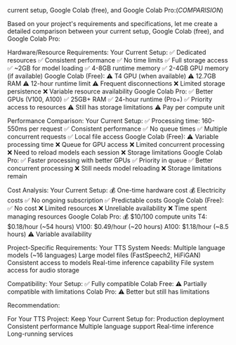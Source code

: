current setup, Google Colab (free), and Google Colab Pro:(*COMPARISION*)



Based on your project's requirements and specifications, let me create a detailed comparison between your current setup, Google Colab (free), and Google Colab Pro:


Hardware/Resource Requirements:
Your Current Setup:
✅ Dedicated resources
✅ Consistent performance
✅ No time limits
✅ Full storage access
✅ ~2GB for model loading
✅ 4-8GB runtime memory
✅ 2-4GB GPU memory (if available)
Google Colab (Free):
⚠️ T4 GPU (when available)
⚠️ 12.7GB RAM
⚠️ 12-hour runtime limit
⚠️ Frequent disconnections
❌ Limited storage persistence
❌ Variable resource availability
Google Colab Pro:
✅ Better GPUs (V100, A100)
✅ 25GB+ RAM
✅ 24-hour runtime (Pro+)
✅ Priority access to resources
⚠️ Still has storage limitations
⚠️ Pay per compute unit



Performance Comparison:
Your Current Setup:
✅ Processing time: 160-550ms per request
✅ Consistent performance
✅ No queue times
✅ Multiple concurrent requests
✅ Local file access
Google Colab (Free):
⚠️ Variable processing time
❌ Queue for GPU access
❌ Limited concurrent processing
❌ Need to reload models each session
❌ Storage limitations
Google Colab Pro:
✅ Faster processing with better GPUs
✅ Priority in queue
✅ Better concurrent processing
❌ Still needs model reloading
❌ Storage limitations remain



Cost Analysis:
Your Current Setup:
💰 One-time hardware cost
💰 Electricity costs
✅ No ongoing subscription
✅ Predictable costs
Google Colab (Free):
✅ No cost
❌ Limited resources
❌ Unreliable availability
❌ Time spent managing resources
Google Colab Pro:
💰 $10/100 compute units
T4: $0.18/hour (~54 hours)
V100: $0.49/hour (~20 hours)
A100: $1.18/hour (~8.5 hours)
⚠️ Variable availability


Project-Specific Requirements:
Your TTS System Needs:
Multiple language models (~16 languages)
Large model files (FastSpeech2, HiFiGAN)
Consistent access to models
Real-time inference capability
File system access for audio storage


Compatibility:
Your Setup: ✅ Fully compatible
Colab Free: ⚠️ Partially compatible with limitations
Colab Pro: ⚠️ Better but still has limitations


Recommendation:


For Your TTS Project:
Keep Your Current Setup for:
Production deployment
Consistent performance
Multiple language support
Real-time inference
Long-running services

